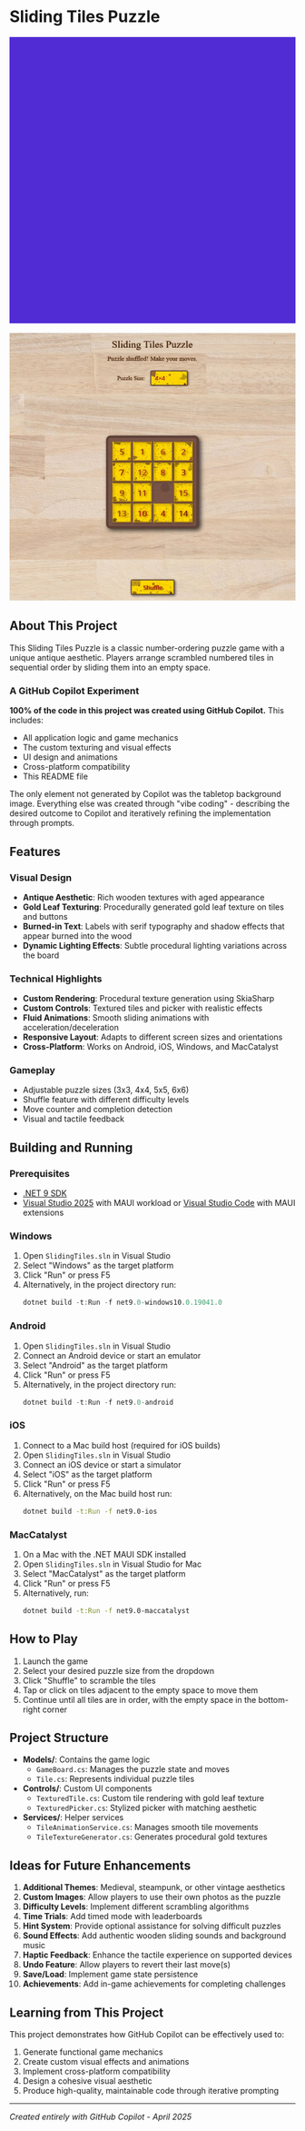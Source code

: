 # Sliding Tiles Puzzle

![Sliding Tiles Puzzle](SlidingTiles/Resources/AppIcon/appicon.svg)

<img src="SlidingTiles/Resources/Images/SlidingTiles.jpg" alt="Sliding Tiles Screenshot" width="600"/>

## About This Project

This Sliding Tiles Puzzle is a classic number-ordering puzzle game with a unique antique aesthetic. Players arrange scrambled numbered tiles in sequential order by sliding them into an empty space.

### A GitHub Copilot Experiment

**100% of the code in this project was created using GitHub Copilot.** This includes:

- All application logic and game mechanics
- The custom texturing and visual effects
- UI design and animations
- Cross-platform compatibility
- This README file

The only element not generated by Copilot was the tabletop background image. Everything else was created through "vibe coding" - describing the desired outcome to Copilot and iteratively refining the implementation through prompts.

## Features

### Visual Design

- **Antique Aesthetic**: Rich wooden textures with aged appearance
- **Gold Leaf Texturing**: Procedurally generated gold leaf texture on tiles and buttons
- **Burned-in Text**: Labels with serif typography and shadow effects that appear burned into the wood
- **Dynamic Lighting Effects**: Subtle procedural lighting variations across the board

### Technical Highlights

- **Custom Rendering**: Procedural texture generation using SkiaSharp
- **Custom Controls**: Textured tiles and picker with realistic effects
- **Fluid Animations**: Smooth sliding animations with acceleration/deceleration
- **Responsive Layout**: Adapts to different screen sizes and orientations
- **Cross-Platform**: Works on Android, iOS, Windows, and MacCatalyst

### Gameplay

- Adjustable puzzle sizes (3x3, 4x4, 5x5, 6x6)
- Shuffle feature with different difficulty levels
- Move counter and completion detection
- Visual and tactile feedback

## Building and Running

### Prerequisites

- [.NET 9 SDK](https://dotnet.microsoft.com/download)
- [Visual Studio 2025](https://visualstudio.microsoft.com/) with MAUI workload or [Visual Studio Code](https://code.visualstudio.com/) with MAUI extensions

### Windows

1. Open `SlidingTiles.sln` in Visual Studio
2. Select "Windows" as the target platform
3. Click "Run" or press F5
4. Alternatively, in the project directory run:
   ```powershell
   dotnet build -t:Run -f net9.0-windows10.0.19041.0
   ```

### Android

1. Open `SlidingTiles.sln` in Visual Studio
2. Connect an Android device or start an emulator
3. Select "Android" as the target platform
4. Click "Run" or press F5
5. Alternatively, in the project directory run:
   ```powershell
   dotnet build -t:Run -f net9.0-android
   ```

### iOS

1. Connect to a Mac build host (required for iOS builds)
2. Open `SlidingTiles.sln` in Visual Studio
3. Connect an iOS device or start a simulator
4. Select "iOS" as the target platform
5. Click "Run" or press F5
6. Alternatively, on the Mac build host run:
   ```bash
   dotnet build -t:Run -f net9.0-ios
   ```

### MacCatalyst

1. On a Mac with the .NET MAUI SDK installed
2. Open `SlidingTiles.sln` in Visual Studio for Mac
3. Select "MacCatalyst" as the target platform
4. Click "Run" or press F5
5. Alternatively, run:
   ```bash
   dotnet build -t:Run -f net9.0-maccatalyst
   ```

## How to Play

1. Launch the game
2. Select your desired puzzle size from the dropdown
3. Click "Shuffle" to scramble the tiles
4. Tap or click on tiles adjacent to the empty space to move them
5. Continue until all tiles are in order, with the empty space in the bottom-right corner

## Project Structure

- **Models/**: Contains the game logic
  - `GameBoard.cs`: Manages the puzzle state and moves
  - `Tile.cs`: Represents individual puzzle tiles
- **Controls/**: Custom UI components
  - `TexturedTile.cs`: Custom tile rendering with gold leaf texture
  - `TexturedPicker.cs`: Stylized picker with matching aesthetic
- **Services/**: Helper services
  - `TileAnimationService.cs`: Manages smooth tile movements
  - `TileTextureGenerator.cs`: Generates procedural gold textures

## Ideas for Future Enhancements

1. **Additional Themes**: Medieval, steampunk, or other vintage aesthetics
2. **Custom Images**: Allow players to use their own photos as the puzzle
3. **Difficulty Levels**: Implement different scrambling algorithms
4. **Time Trials**: Add timed mode with leaderboards
5. **Hint System**: Provide optional assistance for solving difficult puzzles
6. **Sound Effects**: Add authentic wooden sliding sounds and background music
7. **Haptic Feedback**: Enhance the tactile experience on supported devices
8. **Undo Feature**: Allow players to revert their last move(s)
9. **Save/Load**: Implement game state persistence
10. **Achievements**: Add in-game achievements for completing challenges

## Learning from This Project

This project demonstrates how GitHub Copilot can be effectively used to:

1. Generate functional game mechanics
2. Create custom visual effects and animations
3. Implement cross-platform compatibility
4. Design a cohesive visual aesthetic
5. Produce high-quality, maintainable code through iterative prompting

---

*Created entirely with GitHub Copilot - April 2025*
